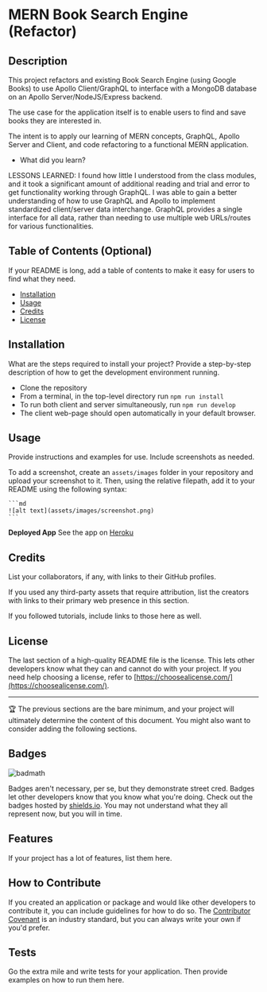 
# MERN Book Search Engine (Refactor)

## Description

This project refactors and existing Book Search Engine (using Google Books) to use Apollo Client/GraphQL to interface with a MongoDB database on an Apollo Server/NodeJS/Express backend.

The use case for the application itself is to enable users to find and save books they are interested in.

The intent is to apply our learning of MERN concepts, GraphQL, Apollo Server and Client, and code refactoring to a functional MERN application.

- What did you learn?

LESSONS LEARNED: I found how little I understood from the class modules, and it took a significant amount of additional reading and trial and error to get functionality working through GraphQL.  I was able to gain a better understanding of how to use GraphQL and Apollo to implement standardized client/server data interchange.  GraphQL provides a single interface for all data, rather than needing to use multiple web URLs/routes for various functionalities. 

## Table of Contents (Optional)

If your README is long, add a table of contents to make it easy for users to find what they need.

- [Installation](#installation)
- [Usage](#usage)
- [Credits](#credits)
- [License](#license)

## Installation

What are the steps required to install your project? Provide a step-by-step description of how to get the development environment running.

- Clone the repository
- From a terminal, in the top-level directory run `npm run install`
- To run both client and server simultaneously, run `npm run develop`
- The client web-page should open automatically in your default browser.

## Usage

Provide instructions and examples for use. Include screenshots as needed.

To add a screenshot, create an `assets/images` folder in your repository and upload your screenshot to it. Then, using the relative filepath, add it to your README using the following syntax:

    ```md
    ![alt text](assets/images/screenshot.png)
    ```
**Deployed App**
See the app on [Heroku](https://arcane-savannah-37703.herokuapp.com/)

## Credits

List your collaborators, if any, with links to their GitHub profiles.

If you used any third-party assets that require attribution, list the creators with links to their primary web presence in this section.

If you followed tutorials, include links to those here as well.

## License

The last section of a high-quality README file is the license. This lets other developers know what they can and cannot do with your project. If you need help choosing a license, refer to [https://choosealicense.com/](https://choosealicense.com/).

---

🏆 The previous sections are the bare minimum, and your project will ultimately determine the content of this document. You might also want to consider adding the following sections.

## Badges

![badmath](https://img.shields.io/github/languages/top/lernantino/badmath)

Badges aren't necessary, per se, but they demonstrate street cred. Badges let other developers know that you know what you're doing. Check out the badges hosted by [shields.io](https://shields.io/). You may not understand what they all represent now, but you will in time.

## Features

If your project has a lot of features, list them here.

## How to Contribute

If you created an application or package and would like other developers to contribute it, you can include guidelines for how to do so. The [Contributor Covenant](https://www.contributor-covenant.org/) is an industry standard, but you can always write your own if you'd prefer.

## Tests

Go the extra mile and write tests for your application. Then provide examples on how to run them here.
